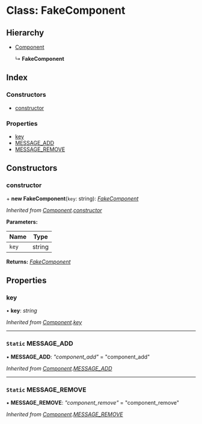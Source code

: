 
# Class: FakeComponent

## Hierarchy

* [Component](component.md)

  ↳ **FakeComponent**

## Index

### Constructors

* [constructor](fakecomponent.md#constructor)

### Properties

* [key](fakecomponent.md#key)
* [MESSAGE_ADD](fakecomponent.md#static-message_add)
* [MESSAGE_REMOVE](fakecomponent.md#static-message_remove)

## Constructors

###  constructor

\+ **new FakeComponent**(`key`: string): *[FakeComponent](fakecomponent.md)*

*Inherited from [Component](component.md).[constructor](component.md#constructor)*

**Parameters:**

Name | Type |
------ | ------ |
`key` | string |

**Returns:** *[FakeComponent](fakecomponent.md)*

## Properties

###  key

• **key**: *string*

*Inherited from [Component](component.md).[key](component.md#key)*

___

### `Static` MESSAGE_ADD

▪ **MESSAGE_ADD**: *"component_add"* = "component_add"

*Inherited from [Component](component.md).[MESSAGE_ADD](component.md#static-message_add)*

___

### `Static` MESSAGE_REMOVE

▪ **MESSAGE_REMOVE**: *"component_remove"* = "component_remove"

*Inherited from [Component](component.md).[MESSAGE_REMOVE](component.md#static-message_remove)*
